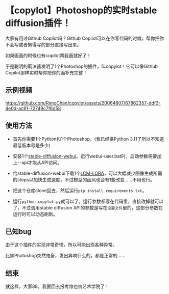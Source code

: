 # 【copylot】Photoshop的实时stable diffusion插件！

大家有用过Github Copilot吗？Github Copilot可以在你写代码的时候，帮你把你不会写或者懒得写的部分直接写出来。

如果画画的时候也有copilot帮我画就好了！

于是聪明的莉沫酱发明了1个Photoshop的插件，叫copylot！它可以像Github Copilot那样实时帮你把你的画补充完整！


## 示例视频

https://github.com/RimoChan/copylot/assets/20064807/67862357-ddf3-4e0d-ac61-72749c7f6d58


## 使用方法

- 首先你需要1个Python和1个Photoshop。(我已经换Python 3.11了所以不知道最低版本号是多少)

- 安装1个[stable-diffusion-webui](https://github.com/AUTOMATIC1111/stable-diffusion-webui)。运行webui-user.bat时，启动参数需要加上--api才能从API访问。

- 给stable-diffusion-webui下载1个[LCM-LORA](https://huggingface.co/latent-consistency/lcm-lora-sdv1-5)，可以大幅减少图像生成所需的steps以加快生成速度，不过模型的画风也会有1些改变……不用也行。

- 把这个仓库clone回去，然后运行`pip install requirements.txt`。

- 运行`python copylot.py`就可以了。运行参数都写在代码里，直接改掉就可以了，不过调用stable diffusion API的参数是写在`设置文件`里的，这部分参数在运行时可以动态刷新。


## 已知bug

由于这个插件的实现非常奇怪，所以可能出现各种异常。

比如Photoshop突然鬼畜，发出异响什么的，都是正常的……


## 结束

就这样，大家88，我要回去报考维也纳艺术学院了！
